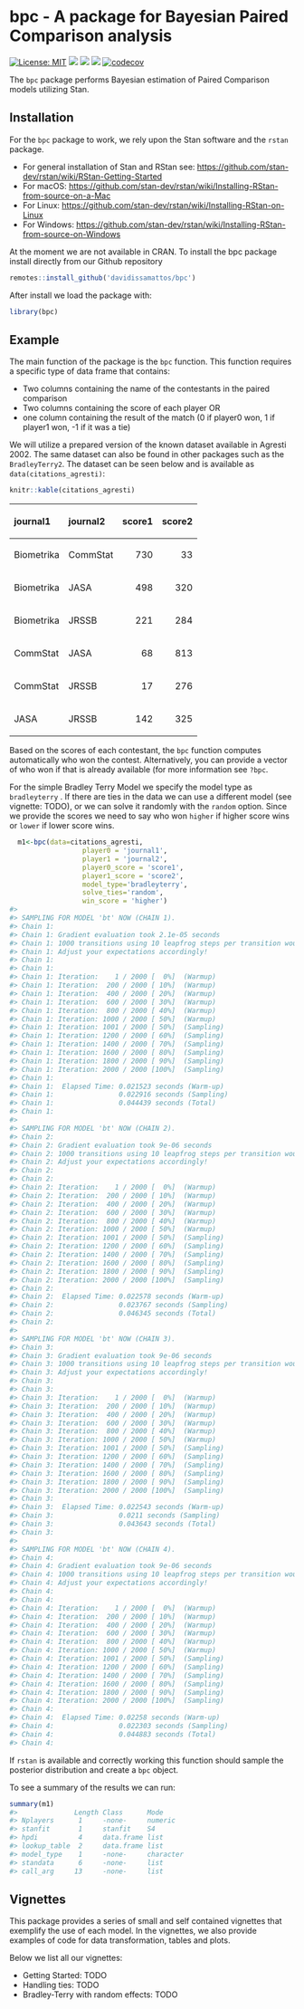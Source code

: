 
<!-- README.md is generated from README.Rmd. Please edit that file -->

# bpc - A package for Bayesian Paired Comparison analysis

<!-- badges: start -->

[![License:
MIT](https://img.shields.io/badge/license-MIT-yellow.svg)](https://cran.r-project.org/web/licenses/MIT)
[![](https://img.shields.io/github/last-commit/davidissamattos/bpc.svg)](https://github.com/davidissamattos/bpc/commits/master)
[![](https://img.shields.io/badge/lifecycle-experimental-blue.svg)](https://www.tidyverse.org/lifecycle/#experimental)
[![](https://img.shields.io/github/languages/code-size/davidissamattos/bpc.svg)](https://github.com/davidissamattos/bpc)
[![codecov](https://codecov.io/gh/davidissamattos/bpc/branch/master/graph/badge.svg?token=6RTC7768CL)](undefined)

<!-- badges: end -->

The `bpc` package performs Bayesian estimation of Paired Comparison
models utilizing Stan.

## Installation

For the `bpc` package to work, we rely upon the Stan software and the
`rstan` package.

  - For general installation of Stan and RStan see:
    <https://github.com/stan-dev/rstan/wiki/RStan-Getting-Started>
  - For macOS:
    <https://github.com/stan-dev/rstan/wiki/Installing-RStan-from-source-on-a-Mac>
  - For Linux:
    <https://github.com/stan-dev/rstan/wiki/Installing-RStan-on-Linux>
  - For Windows:
    <https://github.com/stan-dev/rstan/wiki/Installing-RStan-from-source-on-Windows>

At the moment we are not available in CRAN. To install the bpc package
install directly from our Github repository

``` r
remotes::install_github('davidissamattos/bpc')
```

After install we load the package with:

``` r
library(bpc)
```

## Example

The main function of the package is the `bpc` function. This function
requires a specific type of data frame that contains:

  - Two columns containing the name of the contestants in the paired
    comparison
  - Two columns containing the score of each player OR
  - one column containing the result of the match (0 if player0 won, 1
    if player1 won, -1 if it was a tie)

We will utilize a prepared version of the known dataset available in
Agresti 2002. The same dataset can also be found in other packages such
as the `BradleyTerry2`. The dataset can be seen below and is available
as `data(citations_agresti)`:

``` r
knitr::kable(citations_agresti)
```

<table>

<thead>

<tr>

<th style="text-align:left;">

journal1

</th>

<th style="text-align:left;">

journal2

</th>

<th style="text-align:right;">

score1

</th>

<th style="text-align:right;">

score2

</th>

</tr>

</thead>

<tbody>

<tr>

<td style="text-align:left;">

Biometrika

</td>

<td style="text-align:left;">

CommStat

</td>

<td style="text-align:right;">

730

</td>

<td style="text-align:right;">

33

</td>

</tr>

<tr>

<td style="text-align:left;">

Biometrika

</td>

<td style="text-align:left;">

JASA

</td>

<td style="text-align:right;">

498

</td>

<td style="text-align:right;">

320

</td>

</tr>

<tr>

<td style="text-align:left;">

Biometrika

</td>

<td style="text-align:left;">

JRSSB

</td>

<td style="text-align:right;">

221

</td>

<td style="text-align:right;">

284

</td>

</tr>

<tr>

<td style="text-align:left;">

CommStat

</td>

<td style="text-align:left;">

JASA

</td>

<td style="text-align:right;">

68

</td>

<td style="text-align:right;">

813

</td>

</tr>

<tr>

<td style="text-align:left;">

CommStat

</td>

<td style="text-align:left;">

JRSSB

</td>

<td style="text-align:right;">

17

</td>

<td style="text-align:right;">

276

</td>

</tr>

<tr>

<td style="text-align:left;">

JASA

</td>

<td style="text-align:left;">

JRSSB

</td>

<td style="text-align:right;">

142

</td>

<td style="text-align:right;">

325

</td>

</tr>

</tbody>

</table>

Based on the scores of each contestant, the `bpc` function computes
automatically who won the contest. Alternatively, you can provide a
vector of who won if that is already available (for more information see
`?bpc`.

For the simple Bradley Terry Model we specify the model type as
`bradleyterry` . If there are ties in the data we can use a different
model (see vignette: TODO), or we can solve it randomly with the
`random` option. Since we provide the scores we need to say who won
`higher` if higher score wins or `lower` if lower score wins.

``` r
  m1<-bpc(data=citations_agresti,
                  player0 = 'journal1',
                  player1 = 'journal2',
                  player0_score = 'score1',
                  player1_score = 'score2',
                  model_type='bradleyterry',
                  solve_ties='random',
                  win_score = 'higher')
#> 
#> SAMPLING FOR MODEL 'bt' NOW (CHAIN 1).
#> Chain 1: 
#> Chain 1: Gradient evaluation took 2.1e-05 seconds
#> Chain 1: 1000 transitions using 10 leapfrog steps per transition would take 0.21 seconds.
#> Chain 1: Adjust your expectations accordingly!
#> Chain 1: 
#> Chain 1: 
#> Chain 1: Iteration:    1 / 2000 [  0%]  (Warmup)
#> Chain 1: Iteration:  200 / 2000 [ 10%]  (Warmup)
#> Chain 1: Iteration:  400 / 2000 [ 20%]  (Warmup)
#> Chain 1: Iteration:  600 / 2000 [ 30%]  (Warmup)
#> Chain 1: Iteration:  800 / 2000 [ 40%]  (Warmup)
#> Chain 1: Iteration: 1000 / 2000 [ 50%]  (Warmup)
#> Chain 1: Iteration: 1001 / 2000 [ 50%]  (Sampling)
#> Chain 1: Iteration: 1200 / 2000 [ 60%]  (Sampling)
#> Chain 1: Iteration: 1400 / 2000 [ 70%]  (Sampling)
#> Chain 1: Iteration: 1600 / 2000 [ 80%]  (Sampling)
#> Chain 1: Iteration: 1800 / 2000 [ 90%]  (Sampling)
#> Chain 1: Iteration: 2000 / 2000 [100%]  (Sampling)
#> Chain 1: 
#> Chain 1:  Elapsed Time: 0.021523 seconds (Warm-up)
#> Chain 1:                0.022916 seconds (Sampling)
#> Chain 1:                0.044439 seconds (Total)
#> Chain 1: 
#> 
#> SAMPLING FOR MODEL 'bt' NOW (CHAIN 2).
#> Chain 2: 
#> Chain 2: Gradient evaluation took 9e-06 seconds
#> Chain 2: 1000 transitions using 10 leapfrog steps per transition would take 0.09 seconds.
#> Chain 2: Adjust your expectations accordingly!
#> Chain 2: 
#> Chain 2: 
#> Chain 2: Iteration:    1 / 2000 [  0%]  (Warmup)
#> Chain 2: Iteration:  200 / 2000 [ 10%]  (Warmup)
#> Chain 2: Iteration:  400 / 2000 [ 20%]  (Warmup)
#> Chain 2: Iteration:  600 / 2000 [ 30%]  (Warmup)
#> Chain 2: Iteration:  800 / 2000 [ 40%]  (Warmup)
#> Chain 2: Iteration: 1000 / 2000 [ 50%]  (Warmup)
#> Chain 2: Iteration: 1001 / 2000 [ 50%]  (Sampling)
#> Chain 2: Iteration: 1200 / 2000 [ 60%]  (Sampling)
#> Chain 2: Iteration: 1400 / 2000 [ 70%]  (Sampling)
#> Chain 2: Iteration: 1600 / 2000 [ 80%]  (Sampling)
#> Chain 2: Iteration: 1800 / 2000 [ 90%]  (Sampling)
#> Chain 2: Iteration: 2000 / 2000 [100%]  (Sampling)
#> Chain 2: 
#> Chain 2:  Elapsed Time: 0.022578 seconds (Warm-up)
#> Chain 2:                0.023767 seconds (Sampling)
#> Chain 2:                0.046345 seconds (Total)
#> Chain 2: 
#> 
#> SAMPLING FOR MODEL 'bt' NOW (CHAIN 3).
#> Chain 3: 
#> Chain 3: Gradient evaluation took 9e-06 seconds
#> Chain 3: 1000 transitions using 10 leapfrog steps per transition would take 0.09 seconds.
#> Chain 3: Adjust your expectations accordingly!
#> Chain 3: 
#> Chain 3: 
#> Chain 3: Iteration:    1 / 2000 [  0%]  (Warmup)
#> Chain 3: Iteration:  200 / 2000 [ 10%]  (Warmup)
#> Chain 3: Iteration:  400 / 2000 [ 20%]  (Warmup)
#> Chain 3: Iteration:  600 / 2000 [ 30%]  (Warmup)
#> Chain 3: Iteration:  800 / 2000 [ 40%]  (Warmup)
#> Chain 3: Iteration: 1000 / 2000 [ 50%]  (Warmup)
#> Chain 3: Iteration: 1001 / 2000 [ 50%]  (Sampling)
#> Chain 3: Iteration: 1200 / 2000 [ 60%]  (Sampling)
#> Chain 3: Iteration: 1400 / 2000 [ 70%]  (Sampling)
#> Chain 3: Iteration: 1600 / 2000 [ 80%]  (Sampling)
#> Chain 3: Iteration: 1800 / 2000 [ 90%]  (Sampling)
#> Chain 3: Iteration: 2000 / 2000 [100%]  (Sampling)
#> Chain 3: 
#> Chain 3:  Elapsed Time: 0.022543 seconds (Warm-up)
#> Chain 3:                0.0211 seconds (Sampling)
#> Chain 3:                0.043643 seconds (Total)
#> Chain 3: 
#> 
#> SAMPLING FOR MODEL 'bt' NOW (CHAIN 4).
#> Chain 4: 
#> Chain 4: Gradient evaluation took 9e-06 seconds
#> Chain 4: 1000 transitions using 10 leapfrog steps per transition would take 0.09 seconds.
#> Chain 4: Adjust your expectations accordingly!
#> Chain 4: 
#> Chain 4: 
#> Chain 4: Iteration:    1 / 2000 [  0%]  (Warmup)
#> Chain 4: Iteration:  200 / 2000 [ 10%]  (Warmup)
#> Chain 4: Iteration:  400 / 2000 [ 20%]  (Warmup)
#> Chain 4: Iteration:  600 / 2000 [ 30%]  (Warmup)
#> Chain 4: Iteration:  800 / 2000 [ 40%]  (Warmup)
#> Chain 4: Iteration: 1000 / 2000 [ 50%]  (Warmup)
#> Chain 4: Iteration: 1001 / 2000 [ 50%]  (Sampling)
#> Chain 4: Iteration: 1200 / 2000 [ 60%]  (Sampling)
#> Chain 4: Iteration: 1400 / 2000 [ 70%]  (Sampling)
#> Chain 4: Iteration: 1600 / 2000 [ 80%]  (Sampling)
#> Chain 4: Iteration: 1800 / 2000 [ 90%]  (Sampling)
#> Chain 4: Iteration: 2000 / 2000 [100%]  (Sampling)
#> Chain 4: 
#> Chain 4:  Elapsed Time: 0.02258 seconds (Warm-up)
#> Chain 4:                0.022303 seconds (Sampling)
#> Chain 4:                0.044883 seconds (Total)
#> Chain 4:
```

If `rstan` is available and correctly working this function should
sample the posterior distribution and create a `bpc` object.

To see a summary of the results we can run:

``` r
summary(m1)
#>              Length Class      Mode     
#> Nplayers      1     -none-     numeric  
#> stanfit       1     stanfit    S4       
#> hpdi          4     data.frame list     
#> lookup_table  2     data.frame list     
#> model_type    1     -none-     character
#> standata      6     -none-     list     
#> call_arg     13     -none-     list
```

## Vignettes

This package provides a series of small and self contained vignettes
that exemplify the use of each model. In the vignettes, we also provide
examples of code for data transformation, tables and plots.

Below we list all our vignettes:

  - Getting Started: TODO
  - Handling ties: TODO
  - Bradley-Terry with random effects: TODO
